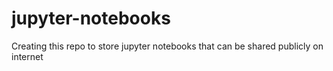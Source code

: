# jupyter-notebooks
Creating this repo to store jupyter notebooks that can be shared publicly on internet
